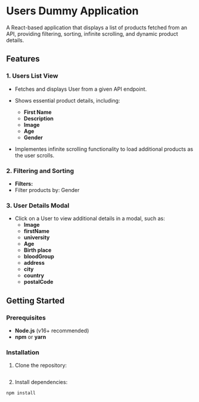 # Users Dummy Application
A React-based application that displays a list of products fetched from an API, providing filtering, sorting, infinite scrolling, and dynamic product details.

## Features

### 1. Users List View
- Fetches and displays User from a given API endpoint.
- Shows essential product details, including:

  - **First Name**
  - **Description**
  - **Image**
  - **Age**
  - **Gender**
- Implementes infinite scrolling functionality to load additional products as the user scrolls.

### 2. Filtering and Sorting

- **Filters:**
- Filter products by: Gender 

### 3. User Details Modal
- Click on a User to view additional details in a modal, such as:
  - **Image**
  - **firstName**
  - **university**
  - **Age**
  - **Birth place**
  - **bloodGroup**
  - **address**
  - **city**
  - **country**
  - **postalCode**

## Getting Started

### Prerequisites

- **Node.js** (v16+ recommended)
- **npm** or **yarn**

### Installation

1. Clone the repository:
   ```bash

   ```
2. Install dependencies:

```bash
npm install
```

